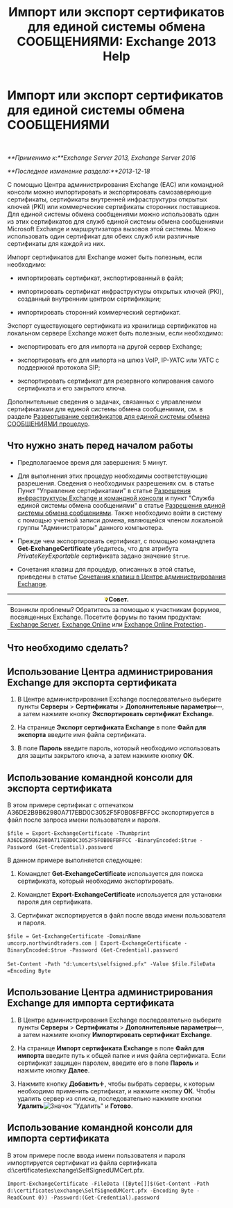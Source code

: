 ﻿---
title: 'Импорт или экспорт сертификатов для единой системы обмена СООБЩЕНИЯМИ: Exchange 2013 Help'
TOCTitle: Импорт или экспорт сертификатов для единой системы обмена СООБЩЕНИЯМИ
ms:assetid: ee688c33-2e08-47e7-95fc-04ba10238341
ms:mtpsurl: https://technet.microsoft.com/ru-ru/library/Dn205143(v=EXCHG.150)
ms:contentKeyID: 54652141
ms.date: 05/22/2018
mtps_version: v=EXCHG.150
ms.translationtype: MT
---

# Импорт или экспорт сертификатов для единой системы обмена СООБЩЕНИЯМИ

 

_**Применимо к:**Exchange Server 2013, Exchange Server 2016_

_**Последнее изменение раздела:**2013-12-18_

С помощью Центра администрирования Exchange (EAC) или командной консоли можно импортировать и экспортировать самозаверяющие сертификаты, сертификаты внутренней инфраструктуры открытых ключей (PKI) или коммерческие сертификаты сторонних поставщиков. Для единой системы обмена сообщениями можно использовать один из этих сертификатов для служб единой системы обмена сообщениями Microsoft Exchange и маршрутизатора вызовов этой системы. Можно использовать один сертификат для обеих служб или различные сертификаты для каждой из них.

Импорт сертификатов для Exchange может быть полезным, если необходимо:

  - импортировать сертификат, экспортированный в файл;

  - импортировать сертификат инфраструктуры открытых ключей (PKI), созданный внутренним центром сертификации;

  - импортировать сторонний коммерческий сертификат.

Экспорт существующего сертификата из хранилища сертификатов на локальном сервере Exchange может быть полезным, если необходимо:

  - экспортировать его для импорта на другой сервер Exchange;

  - экспортировать его для импорта на шлюз VoIP, IP-УАТС или УАТС с поддержкой протокола SIP;

  - экспортировать сертификат для резервного копирования самого сертификата и его закрытого ключа.

Дополнительные сведения о задачах, связанных с управлением сертификатами для единой системы обмена сообщениями, см. в разделе [Развертывание сертификатов для единой системы обмена СООБЩЕНИЯМИ процедур](deploying-certificates-for-um-procedures-exchange-2013-help.md).

## Что нужно знать перед началом работы

  - Предполагаемое время для завершения: 5 минут.

  - Для выполнения этих процедур необходимы соответствующие разрешения. Сведения о необходимых разрешениях см. в статье Пункт "Управление сертификатами" в статье [Разрешения инфраструктуры Exchange и командной консоли](exchange-and-shell-infrastructure-permissions-exchange-2013-help.md) и пункт "Служба единой системы обмена сообщениями" в статье [Разрешения единой системы обмена сообщениями](unified-messaging-permissions-exchange-2013-help.md). Также необходимо войти в систему с помощью учетной записи домена, являющейся членом локальной группы "Администраторы" данного компьютера.

  - Прежде чем экспортировать сертификат, с помощью командлета **Get-ExchangeCertificate** убедитесь, что для атрибута *PrivateKeyExportable* сертификата задано значение `$true`.

  - Сочетания клавиш для процедур, описанных в этой статье, приведены в статье [Сочетания клавиш в Центре администрирования Exchange](keyboard-shortcuts-in-the-exchange-admin-center-exchange-online-protection-help.md).

<table>
<thead>
<tr class="header">
<th><img src="images/Bb124558.tip(EXCHG.150).gif" title="Совет" alt="Совет" />Совет.</th>
</tr>
</thead>
<tbody>
<tr class="odd">
<td>Возникли проблемы? Обратитесь за помощью к участникам форумов, посвященных Exchange. Посетите форумы по таким продуктам: <a href="https://go.microsoft.com/fwlink/p/?linkid=60612">Exchange Server</a>, <a href="https://go.microsoft.com/fwlink/p/?linkid=267542">Exchange Online</a> или <a href="https://go.microsoft.com/fwlink/p/?linkid=285351">Exchange Online Protection</a>..</td>
</tr>
</tbody>
</table>


## Что необходимо сделать?

## Использование Центра администрирования Exchange для экспорта сертификата

1.  В Центре администрирования Exchange последовательно выберите пункты **Серверы** \> **Сертификаты** \> **Дополнительные параметры**![Значок дополнительных параметров](images/JJ150550.5381819e-3b21-4873-8714-e9b956290b28(EXCHG.150).gif "Значок дополнительных параметров"), а затем нажмите кнопку **Экспортировать сертификат Exchange**.

2.  На странице **Экспорт сертификата Exchange** в поле **Файл для экспорта** введите имя файла сертификата.

3.  В поле **Пароль** введите пароль, который необходимо использовать для защиты закрытого ключа, а затем нажмите кнопку **ОК**.

## Использование командной консоли для экспорта сертификата

В этом примере сертификат с отпечатком A36DE2B9B62980A717EBD0C3052F5F0B08FBFFCC экспортируется в файл после запроса имени пользователя и пароля.

    $file = Export-ExchangeCertificate -Thumbprint A36DE2B9B62980A717EBD0C3052F5F0B08FBFFCC -BinaryEncoded:$true -Password (Get-Credential).password

В данном примере выполняется следующее:

1.  Командлет **Get-ExchangeCertificate** используется для поиска сертификата, который необходимо экспортировать.

2.  Командлет **Export-ExchangeCertificate** используется для установки пароля для сертификата.

3.  Сертификат экспортируется в файл после ввода имени пользователя и пароля.

<!-- end list -->

    $file = Get-ExchangeCertificate -DomainName umcorp.northwindtraders.com | Export-ExchangeCertificate -BinaryEncoded:$true -Password (Get-Credential).password

    Set-Content -Path "d:\umcerts\selfsigned.pfx" -Value $file.FileData =Encoding Byte

## Использование Центра администрирования Exchange для импорта сертификата

1.  В Центре администрирования Exchange последовательно выберите пункты **Серверы** \> **Сертификаты** \> **Дополнительные параметры**![Значок дополнительных параметров](images/JJ150550.5381819e-3b21-4873-8714-e9b956290b28(EXCHG.150).gif "Значок дополнительных параметров"), а затем нажмите кнопку **Импортировать сертификат Exchange**.

2.  На странице **Импорт сертификата Exchange** в поле **Файл для импорта** введите путь к общей папке и имя файла сертификата. Если сертификат защищен паролем, введите его в поле **Пароль** и нажмите кнопку **Далее**.

3.  Нажмите кнопку **Добавить**![Значок добавления](images/JJ218640.c1e75329-d6d7-4073-a27d-498590bbb558(EXCHG.150).gif "Значок добавления"), чтобы выбрать серверы, к которым необходимо применить сертификат, и нажмите кнопку **ОК**. Чтобы удалить сервер из списка, последовательно нажмите кнопки **Удалить**![Значок "Удалить"](images/JJ657492.479b6ced-8d64-4277-a725-f17fea202b28(EXCHG.150).gif "Значок \"Удалить\"") и **Готово**.

## Использование командной консоли для импорта сертификата

В этом примере после ввода имени пользователя и пароля импортируется сертификат из файла сертификата d:\\certificates\\exchange\\SelfSignedUMCert.pfx.

    Import-ExchangeCertificate -FileData ([Byte[]]$(Get-Content -Path d:\certificates\exchange\SelfSignedUMCert.pfx -Encoding Byte -ReadCount 0)) -Password:(Get-Credential).password

